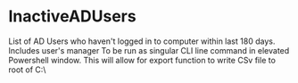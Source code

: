 # InactiveADUsers
List of AD Users who haven't logged in to computer within last 180 days. Includes user's manager
To be run as singular CLI line command in elevated Powershell window. This will allow for export function to write CSv file to root of C:\

